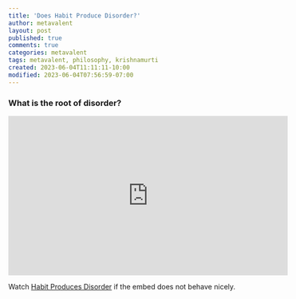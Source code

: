 ```yaml
---
title: 'Does Habit Produce Disorder?'
author: metavalent
layout: post
published: true
comments: true
categories: metavalent
tags: metavalent, philosophy, krishnamurti
created: 2023-06-04T11:11:11-10:00
modified: 2023-06-04T07:56:59-07:00
---
```


### What is the root of disorder?

<iframe id="ytplayer" type="text/html "loading="lazy" width="560" height="320"
  src="https://www.youtube.com/dgY?autoplay=1"
  frameborder="0"></iframe>

Watch [Habit Produces Disorder](https://youtu.be/p-rQ8UmnpgY) if the embed does not behave nicely.

